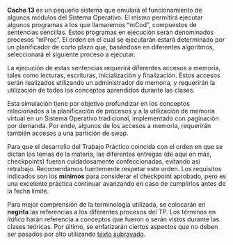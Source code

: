 **Cache 13** es un pequeño sistema que emulará el funcionamiento de algunos módulos del Sistema Operativo. El mismo permitirá ejecutar algunos programas a los que llamaremos “mCod”, compuestos de sentencias sencillas. Estos programas en ejecución serán denominados procesos “mProc”. El orden en el cual se ejecutarán estará determinado por un planificador de corto plazo que, basándose en diferentes algoritmos, seleccionará el siguiente proceso a ejecutar. 

La ejecución de estas sentencias requerirá diferentes accesos a memoria, tales como lecturas, escrituras, inicialización y finalización. Estos accesos serán realizados utilizando un administrador de memoria, y requerirán la utilización de todos los conceptos aprendidos durante las clases. 

Esta simulación tiene por objetivo profundizar en los conceptos relacionados a la planificación de procesos y a la utilización de memoria virtual en un Sistema Operativo tradicional, implementado con paginación por demanda. Por ende, algunos de los accesos a memoria, requerirán también accesos a una partición de swap.

Para que el desarrollo del Trabajo Práctico coincida con el orden en que se dictan los temas de la materia, las diferentes entregas (de aquí en más, checkpoints) fueron cuidadosamente confeccionadas, evitando así retrabajo. Recomendamos fuertemente respetar este orden. Los requisitos indicados son los **mínimos** para considerar el checkpoint aprobado, pero es una excelente práctica continuar avanzando en caso de cumplirlos antes de la fecha límite.

Para mejor comprensión de la terminología utilizada, se colocarán en **negrita** las referencias a los diferentes procesos del TP. Los términos en _itálica_ harán referencia a conceptos que fueron o serán vistos durante las clases teóricas. Por último, se enfatizarán ciertos aspectos que no deben ser pasados por alto utilizando <u>texto subrayado</u>.